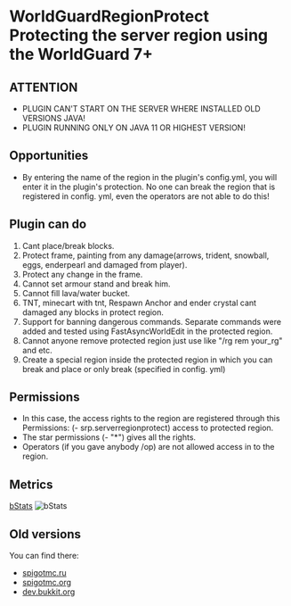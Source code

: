 # WorldGuardRegionProtect Protecting the server region using the WorldGuard 7+

## ATTENTION

* PLUGIN CAN'T START ON THE SERVER WHERE INSTALLED OLD VERSIONS JAVA!
* PLUGIN RUNNING ONLY ON JAVA 11 OR HIGHEST VERSION!

## Opportunities

* By entering the name of the region in the plugin's config.yml, you will enter it in the plugin's protection. No one can break the region that is registered in config. yml, even the operators are not able to do this!

## Plugin can do

1. Cant place/break blocks.
2. Protect frame, painting from any damage(arrows, trident, snowball, eggs, enderpearl and damaged from player).
3. Protect any change in the frame.
4. Cannot set armour stand and break him.
5. Cannot fill lava/water bucket.
6. TNT, minecart with tnt, Respawn Anchor and ender crystal cant damaged any blocks in protect region.
7. Support for banning dangerous commands. Separate commands were added and tested using FastAsyncWorldEdit in the protected region.
8. Cannot anyone remove protected region just use like "/rg rem your_rg" and etc.
9. Create a special region inside the protected region in which you can break and place or only break (specified in config. yml)

## Permissions

* In this case, the access rights to the region are registered through this Permissions: (- srp.serverregionprotect) access to protected region.
* The star permissions (- "*") gives all the rights.
* Operators (if you gave anybody /op) are not allowed access in to the region.

## Metrics
[bStats](https://bstats.org/plugin/bukkit/ServerRegionProtect/10853)
![bStats](https://bstats.org/signatures/bukkit/ServerRegionProtect.svg)

## Old versions

 You can find there:
* [spigotmc.ru](https://spigotmc.ru/resources/serverregionprotect-1-12-x-bolshe-ne-podderzhivaetsja.518/)
* [spigotmc.org](https://www.spigotmc.org/resources/serverregionprotect-1-12-unsupported-anymore.81333/)
* [dev.bukkit.org](https://dev.bukkit.org/projects/serverregionprotect-protect-the-private-region)
